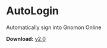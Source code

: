 # AutoLogin
 Automatically sign into Gnomon Online
 
**Download:**
[v2.0](https://github.com/Jurakii/AutoLogin/releases/tag/v2.0)
